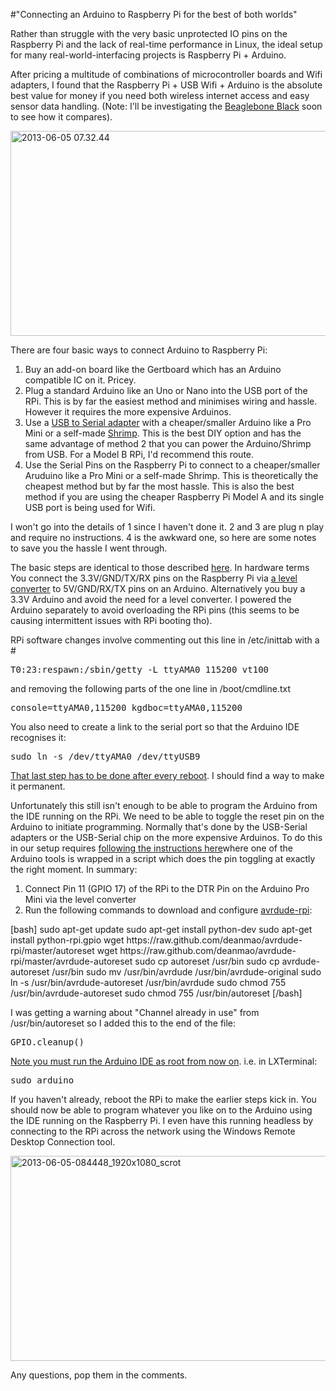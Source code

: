 #"Connecting an Arduino to Raspberry Pi for the best of both worlds"

Rather than struggle with the very basic unprotected IO pins on the Raspberry Pi and the lack of real-time performance in Linux, the ideal setup for many real-world-interfacing projects is Raspberry Pi + Arduino.

After pricing a multitude of combinations of microcontroller boards and Wifi adapters, I found that the Raspberry Pi + USB Wifi + Arduino is the absolute best value for money if you need both wireless internet access and easy sensor data handling. (Note: I'll be investigating the <a href="http://beagleboard.org/Products/BeagleBone%20Black">Beaglebone Black</a> soon to see how it compares).

<a href="http://conoroneill.net/wp-content/uploads/2013/06/2013-06-05-07.32.44.jpg"><img class="aligncenter size-large wp-image-1088" alt="2013-06-05 07.32.44" src="http://conoroneill.net/wp-content/uploads/2013/06/2013-06-05-07.32.44-1024x576.jpg" width="584" height="328" /></a>

There are four basic ways to connect Arduino to Raspberry Pi:
<ol>
	<li><span style="line-height: 15px;">Buy an add-on board like the Gertboard which has an Arduino compatible IC on it. Pricey.</span></li>
	<li>Plug a standard Arduino like an Uno or Nano into the USB port of the RPi. This is by far the easiest method and minimises wiring and hassle. However it requires the more expensive Arduinos.</li>
	<li>Use a <a href="http://cgi.ebay.co.uk/ws/eBayISAPI.dll?ViewItem&amp;item=250893154137&amp;ssPageName=ADME:L:OU:IE:3160">USB to Serial adapter</a> with a cheaper/smaller Arduino like a Pro Mini or a self-made <a href="http://shrimping.it/blog/">Shrimp</a>. This is the best DIY option and has the same advantage of method 2 that you can power the Arduino/Shrimp from USB. For a Model B RPi, I'd recommend this route.</li>
	<li>Use the Serial Pins on the Raspberry Pi to connect to a cheaper/smaller Aruduino like a Pro Mini or a self-made Shrimp. This is theoretically the cheapest method but by far the most hassle. This is also the best method if you are using the cheaper Raspberry Pi Model A and its single USB port is being used for Wifi.</li>
</ol>
I won't go into the details of 1 since I haven't done it. 2 and 3 are plug n play and require no instructions. 4 is the awkward one, so here are some notes to save you the hassle I went through.

The basic steps are identical to those described <a href="http://blog.oscarliang.net/raspberry-pi-and-arduino-connected-serial-gpio/">here</a>. In hardware terms You connect the 3.3V/GND/TX/RX pins on the Raspberry Pi via <a href="http://dx.com/p/jy-mcu-5v-3v-iic-uart-spi-level-4-way-converter-module-adapter-178286?Utm_rid=73941134&Utm_source=affiliate">a level converter</a> to 5V/GND/RX/TX pins on an Arduino. Alternatively you buy a 3.3V Arduino and avoid the need for a level converter. I powered the Arduino separately to avoid overloading the RPi pins (this seems to be causing intermittent issues with RPi booting tho).

RPi software changes involve commenting out this line in /etc/inittab with a #
<pre>T0:23:respawn:/sbin/getty -L ttyAMA0 115200 vt100</pre>
and removing the following parts of the one line in /boot/cmdline.txt
<pre>console=ttyAMA0,115200 kgdboc=ttyAMA0,115200</pre>
You also need to create a link to the serial port so that the Arduino IDE recognises it:
<pre>sudo ln -s /dev/ttyAMA0 /dev/ttyUSB9</pre>
<span style="text-decoration: underline;">That last step has to be done after every reboot</span>. I should find a way to make it permanent.

Unfortunately this still isn't enough to be able to program the Arduino from the IDE running on the RPi. We need to be able to toggle the reset pin on the Arduino to initiate programming. Normally that's done by the USB-Serial adapters or the USB-Serial chip on the more expensive Arduinos. To do this in our setup requires <a href="http://www.deanmao.com/2012/08/12/fixing-the-dtr-pin/">following the instructions here</a>where one of the Arduino tools is wrapped in a script which does the pin toggling at exactly the right moment. In summary:
<ol>
	<li><span style="line-height: 15px;">Connect Pin 11 (GPIO 17) of the RPi to the DTR Pin on the Arduino Pro Mini via the level converter</span></li>
	<li>Run the following commands to download and configure <a href="https://github.com/deanmao/avrdude-rpi">avrdude-rpi</a>:</li>
</ol>
[bash]
sudo apt-get update
sudo apt-get install python-dev
sudo apt-get install python-rpi.gpio
wget https://raw.github.com/deanmao/avrdude-rpi/master/autoreset
wget https://raw.github.com/deanmao/avrdude-rpi/master/avrdude-autoreset
sudo cp autoreset /usr/bin
sudo cp avrdude-autoreset /usr/bin
sudo mv /usr/bin/avrdude /usr/bin/avrdude-original
sudo ln -s /usr/bin/avrdude-autoreset /usr/bin/avrdude
sudo chmod 755 /usr/bin/avrdude-autoreset
sudo chmod 755 /usr/bin/autoreset
[/bash]

I was getting a warning about "Channel already in use" from /usr/bin/autoreset so I added this to the end of the file:
<pre>GPIO.cleanup()</pre>
<span style="text-decoration: underline;">Note you must run the Arduino IDE as root from now on</span>. i.e. in LXTerminal:
<pre>sudo arduino</pre>
If you haven't already, reboot the RPi to make the earlier steps kick in. You should now be able to program whatever you like on to the Arduino using the IDE running on the Raspberry Pi. I even have this running headless by connecting to the RPi across the network using the Windows Remote Desktop Connection tool.

<a href="http://conoroneill.net/wp-content/uploads/2013/06/2013-06-05-084448_1920x1080_scrot.png"><img class="aligncenter size-large wp-image-1092" alt="2013-06-05-084448_1920x1080_scrot" src="http://conoroneill.net/wp-content/uploads/2013/06/2013-06-05-084448_1920x1080_scrot-1024x576.png" width="584" height="328" /></a>

Any questions, pop them in the comments.